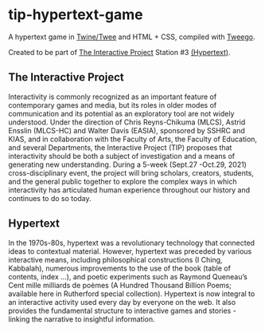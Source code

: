 # tip-hypertext-game
A hypertext game in [Twine/Twee](https://twinery.org/) and HTML + CSS, compiled with [Tweego](https://github.com/tmedwards/tweego).

Created to be part of [The Interactive Project](https://sites.google.com/ualberta.ca/tips-interactive-project/) Station #3 [(Hypertext)](https://sites.google.com/ualberta.ca/tips-interactive-project/home/the-interactive-game/hypertext).

## The Interactive Project

Interactivity is commonly recognized as an important feature of contemporary games and media, but its roles in older modes of communication and its potential as an exploratory tool are not widely understood. Under the direction of Chris Reyns-Chikuma (MLCS), Astrid Ensslin (MLCS-HC) and Walter Davis (EASIA), sponsored by SSHRC and KIAS, and in collaboration with the Faculty of Arts, the Faculty of Education, and several Departments, the Interactive Project (TIP) proposes that interactivity should be both a subject of investigation and a means of generating new understanding. During a 5-week (Sept.27 -Oct.29, 2021) cross-disciplinary event, the project will bring scholars, creators, students, and the general public together to explore the complex ways in which interactivity has articulated human experience throughout our history and continues to do so today. 

## Hypertext

In the 1970s-80s, hypertext was a revolutionary technology that connected ideas to contextual material. However, hypertext was preceded by various interactive means, including philosophical constructions (I Ching, Kabbalah), numerous improvements to the use of the book (table of contents, index …), and poetic experiments such as Raymond Queneau’s Cent mille milliards de poèmes (A Hundred Thousand Billion Poems; available here in Rutherford special collection). 
Hypertext is now integral to an interactive activity used every day by everyone on the web. It also provides the fundamental structure to interactive games and stories - linking the narrative to insightful information.
